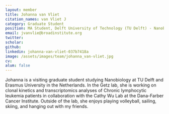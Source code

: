```yaml
---
layout: member
title: Johanna van Vliet
citation_names: van Vliet J
category: Graduate Student
position: MA Student, Delft University of Technology (TU Delft) - Nanobiology
email: jvanvlie@broadinstitute.org
twitter: 
scholar: 
github: 
linkedin: johanna-van-vliet-037b7418a
image: /assets/images/team/johanna_van-vliet.jpg
cv: 
alum: false
---
```


Johanna is a visiting graduate student studying Nanobiology at TU Delft and Erasmus University in the Netherlands. In the Getz lab, she is working on clonal kinetics and transcriptomics analyses of Chronic lymphocytic leukemia patients in collaboration with the Cathy Wu Lab at the Dana-Farber Cancer Institute. Outside of the lab, she enjoys playing volleyball, sailing, skiing, and hanging out with my friends.
